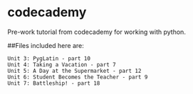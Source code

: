 # codecademy
Pre-work tutorial from codecademy for working with python.

##Files included here are:

    Unit 3: PygLatin - part 10
    Unit 4: Taking a Vacation - part 7
    Unit 5: A Day at the Supermarket - part 12
    Unit 6: Student Becomes the Teacher - part 9
    Unit 7: Battleship! - part 18
